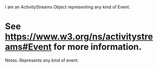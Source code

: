 I am an ActivityStreams Object representing any kind of Event.

See https://www.w3.org/ns/activitystreams#Event for more information.
==========
 Notes: 
              Represents any kind of event.
             
